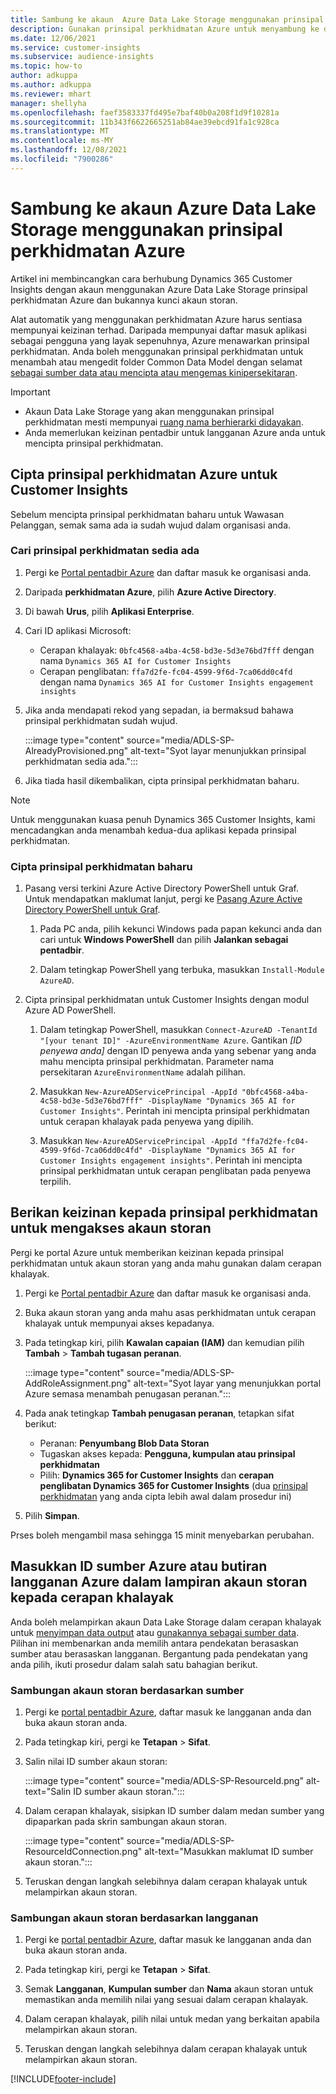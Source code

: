 ```yaml
---
title: Sambung ke akaun  Azure Data Lake Storage menggunakan prinsipal perkhidmatan
description: Gunakan prinsipal perkhidmatan Azure untuk menyambung ke data lake anda sendiri.
ms.date: 12/06/2021
ms.service: customer-insights
ms.subservice: audience-insights
ms.topic: how-to
author: adkuppa
ms.author: adkuppa
ms.reviewer: mhart
manager: shellyha
ms.openlocfilehash: faef3583337fd495e7baf40b0a208f1d9f10281a
ms.sourcegitcommit: 11b343f6622665251ab84ae39ebcd91fa1c928ca
ms.translationtype: MT
ms.contentlocale: ms-MY
ms.lasthandoff: 12/08/2021
ms.locfileid: "7900286"
---
```

# <a name="connect-to-an-azure-data-lake-storage-account-by-using-an-azure-service-principal"></a>Sambung ke akaun Azure Data Lake Storage menggunakan prinsipal perkhidmatan Azure

Artikel ini membincangkan cara berhubung Dynamics 365 Customer Insights dengan akaun menggunakan Azure Data Lake Storage prinsipal perkhidmatan Azure dan bukannya kunci akaun storan. 

Alat automatik yang menggunakan perkhidmatan Azure harus sentiasa mempunyai keizinan terhad. Daripada mempunyai daftar masuk aplikasi sebagai pengguna yang layak sepenuhnya, Azure menawarkan prinsipal perkhidmatan. Anda boleh menggunakan prinsipal perkhidmatan untuk menambah atau mengedit folder Common Data Model dengan selamat [sebagai sumber data atau mencipta atau mengemas kini](connect-common-data-model.md)[persekitaran](create-environment.md).

> [!IMPORTANT]
> - Akaun Data Lake Storage yang akan menggunakan prinsipal perkhidmatan mesti mempunyai [ruang nama berhierarki didayakan](/azure/storage/blobs/data-lake-storage-namespace).
> - Anda memerlukan keizinan pentadbir untuk langganan Azure anda untuk mencipta prinsipal perkhidmatan.

## <a name="create-an-azure-service-principal-for-customer-insights"></a>Cipta prinsipal perkhidmatan Azure untuk Customer Insights

Sebelum mencipta prinsipal perkhidmatan baharu untuk Wawasan Pelanggan, semak sama ada ia sudah wujud dalam organisasi anda.

### <a name="look-for-an-existing-service-principal"></a>Cari prinsipal perkhidmatan sedia ada

1. Pergi ke [Portal pentadbir Azure](https://portal.azure.com) dan daftar masuk ke organisasi anda.

2. Daripada **perkhidmatan Azure**, pilih **Azure Active Directory**.

3. Di bawah **Urus**, pilih **Aplikasi Enterprise**.

4. Cari ID aplikasi Microsoft:
   - Cerapan khalayak: `0bfc4568-a4ba-4c58-bd3e-5d3e76bd7fff` dengan nama `Dynamics 365 AI for Customer Insights`
   - Cerapan penglibatan: `ffa7d2fe-fc04-4599-9f6d-7ca06dd0c4fd` dengan nama `Dynamics 365 AI for Customer Insights engagement insights`

5. Jika anda mendapati rekod yang sepadan, ia bermaksud bahawa prinsipal perkhidmatan sudah wujud. 
   
   :::image type="content" source="media/ADLS-SP-AlreadyProvisioned.png" alt-text="Syot layar menunjukkan prinsipal perkhidmatan sedia ada.":::
   
6. Jika tiada hasil dikembalikan, cipta prinsipal perkhidmatan baharu.

>[!NOTE]
>Untuk menggunakan kuasa penuh Dynamics 365 Customer Insights, kami mencadangkan anda menambah kedua-dua aplikasi kepada prinsipal perkhidmatan.

### <a name="create-a-new-service-principal"></a>Cipta prinsipal perkhidmatan baharu

1. Pasang versi terkini Azure Active Directory PowerShell untuk Graf. Untuk mendapatkan maklumat lanjut, pergi ke [Pasang Azure Active Directory PowerShell untuk Graf](/powershell/azure/active-directory/install-adv2).

   1. Pada PC anda, pilih kekunci Windows pada papan kekunci anda dan cari untuk **Windows PowerShell** dan pilih **Jalankan sebagai pentadbir**.
   
   1. Dalam tetingkap PowerShell yang terbuka, masukkan `Install-Module AzureAD`.

2. Cipta prinsipal perkhidmatan untuk Customer Insights dengan modul Azure AD PowerShell.

   1. Dalam tetingkap PowerShell, masukkan `Connect-AzureAD -TenantId "[your tenant ID]" -AzureEnvironmentName Azure`. Gantikan *[ID penyewa anda]* dengan ID penyewa anda yang sebenar yang anda mahu mencipta prinsipal perkhidmatan. Parameter nama persekitaran `AzureEnvironmentName` adalah pilihan.
  
   1. Masukkan `New-AzureADServicePrincipal -AppId "0bfc4568-a4ba-4c58-bd3e-5d3e76bd7fff" -DisplayName "Dynamics 365 AI for Customer Insights"`. Perintah ini mencipta prinsipal perkhidmatan untuk cerapan khalayak pada penyewa yang dipilih. 

   1. Masukkan `New-AzureADServicePrincipal -AppId "ffa7d2fe-fc04-4599-9f6d-7ca06dd0c4fd" -DisplayName "Dynamics 365 AI for Customer Insights engagement insights"`. Perintah ini mencipta prinsipal perkhidmatan untuk cerapan penglibatan pada penyewa terpilih.

## <a name="grant-permissions-to-the-service-principal-to-access-the-storage-account"></a>Berikan keizinan kepada prinsipal perkhidmatan untuk mengakses akaun storan

Pergi ke portal Azure untuk memberikan keizinan kepada prinsipal perkhidmatan untuk akaun storan yang anda mahu gunakan dalam cerapan khalayak.

1. Pergi ke [Portal pentadbir Azure](https://portal.azure.com) dan daftar masuk ke organisasi anda.

1. Buka akaun storan yang anda mahu asas perkhidmatan untuk cerapan khalayak untuk mempunyai akses kepadanya.

1. Pada tetingkap kiri, pilih **Kawalan capaian (IAM)** dan kemudian pilih **Tambah** > **Tambah tugasan peranan**.

   :::image type="content" source="media/ADLS-SP-AddRoleAssignment.png" alt-text="Syot layar yang menunjukkan portal Azure semasa menambah penugasan peranan.":::

1. Pada anak tetingkap **Tambah penugasan peranan**, tetapkan sifat berikut:
   - Peranan: **Penyumbang Blob Data Storan**
   - Tugaskan akses kepada: **Pengguna, kumpulan atau prinsipal perkhidmatan**
   - Pilih: **Dynamics 365 for Customer Insights** dan **cerapan penglibatan Dynamics 365 for Customer Insights** (dua [prinsipal perkhidmatan](#create-a-new-service-principal) yang anda cipta lebih awal dalam prosedur ini)

1.  Pilih **Simpan**.

Prses boleh mengambil masa sehingga 15 minit menyebarkan perubahan.

## <a name="enter-the-azure-resource-id-or-the-azure-subscription-details-in-the-storage-account-attachment-to-audience-insights"></a>Masukkan ID sumber Azure atau butiran langganan Azure dalam lampiran akaun storan kepada cerapan khalayak

Anda boleh melampirkan akaun Data Lake Storage dalam cerapan khalayak untuk [menyimpan data output](manage-environments.md) atau [gunakannya sebagai sumber data](connect-common-data-service-lake.md). Pilihan ini membenarkan anda memilih antara pendekatan berasaskan sumber atau berasaskan langganan. Bergantung pada pendekatan yang anda pilih, ikuti prosedur dalam salah satu bahagian berikut.

### <a name="resource-based-storage-account-connection"></a>Sambungan akaun storan berdasarkan sumber

1. Pergi ke [portal pentadbir Azure](https://portal.azure.com), daftar masuk ke langganan anda dan buka akaun storan anda.

1. Pada tetingkap kiri, pergi ke **Tetapan** > **Sifat**.

1. Salin nilai ID sumber akaun storan:

   :::image type="content" source="media/ADLS-SP-ResourceId.png" alt-text="Salin ID sumber akaun storan.":::

1. Dalam cerapan khalayak, sisipkan ID sumber dalam medan sumber yang dipaparkan pada skrin sambungan akaun storan.

   :::image type="content" source="media/ADLS-SP-ResourceIdConnection.png" alt-text="Masukkan maklumat ID sumber akaun storan.":::   

1. Teruskan dengan langkah selebihnya dalam cerapan khalayak untuk melampirkan akaun storan.

### <a name="subscription-based-storage-account-connection"></a>Sambungan akaun storan berdasarkan langganan

1. Pergi ke [portal pentadbir Azure](https://portal.azure.com), daftar masuk ke langganan anda dan buka akaun storan anda.

1. Pada tetingkap kiri, pergi ke **Tetapan** > **Sifat**.

1. Semak **Langganan**, **Kumpulan sumber** dan **Nama** akaun storan untuk memastikan anda memilih nilai yang sesuai dalam cerapan khalayak.

1. Dalam cerapan khalayak, pilih nilai untuk medan yang berkaitan apabila melampirkan akaun storan.

1. Teruskan dengan langkah selebihnya dalam cerapan khalayak untuk melampirkan akaun storan.


[!INCLUDE[footer-include](../includes/footer-banner.md)]
